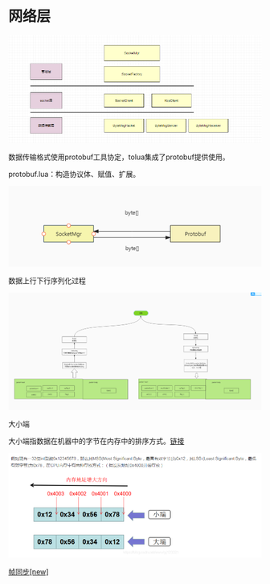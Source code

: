 # 网络层

![](image/image_FgCmH2uIWr.png)

数据传输格式使用protobuf工具协定，tolua集成了protobuf提供使用。

protobuf.lua：构造协议体、赋值、扩展。

![](image/image_skRP8CouhK.png)

数据上行下行序列化过程

![](image/image_UuuQAgKiON.png)

大小端

大小端指数据在机器中的字节在内存中的排序方式。[链接](https://blog.csdn.net/wwwlyj123321/article/details/100066463 "链接")

![](image/image_Dxda6OJqZV.png)

[帧同步\[new\]](https://www.wolai.com/9NnWJY9qynP9M8C2SiVYdW "帧同步\[new]")

